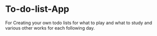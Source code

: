 # To-do-list-App

For Creating your own todo lists for what to play and what to study and various other works for each following day. 
